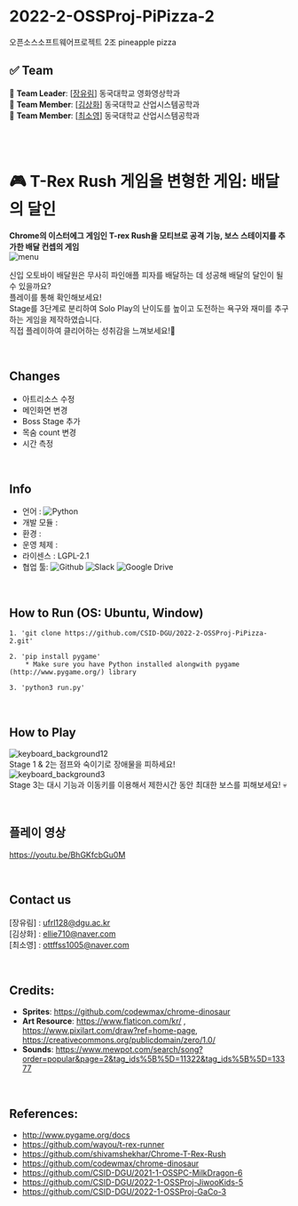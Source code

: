 # 2022-2-OSSProj-PiPizza-2
오픈소스소프트웨어프로젝트 2조 pineapple pizza

## ✅ Team
🔴 **Team Leader**: [[장유림](https://github.com/urimJ)] 동국대학교 영화영상학과 <br>
🔴 **Team Member**: [[김상화](https://github.com/holy0)] 동국대학교 산업시스템공학과 <br>
🔴 **Team Member**: [[최소영](https://github.com/ottffss1005)] 동국대학교 산업시스템공학과

<br><br>

# 🎮 T-Rex Rush 게임을 변형한 게임: 배달의 달인
<b font-size="150">Chrome의 이스터에그 게임인 T-rex Rush을 모티브로 공격 기능, 보스 스테이지를 추가한 배달 컨셉의 게임</b><br>
![menu](https://user-images.githubusercontent.com/96487453/206892786-223d3eb5-ebbb-41e9-bd62-ca53990400cf.png)

신입 오토바이 배달원은 무사히 파인애플 피자를 배달하는 데 성공해 배달의 달인이 될 수 있을까요? <br>
플레이를 통해 확인해보세요!<br>
Stage를 3단계로 분리하여 Solo Play의 난이도를 높이고 도전하는 욕구와 재미를 추구하는 게임을 제작하였습니다.<br>
직접 플레이하여 클리어하는 성취감을 느껴보세요!🤪

<br>

## Changes
* 아트리소스 수정
* 메인화면 변경
* Boss Stage 추가
* 목숨 count 변경
* 시간 측정

<br>

## Info
* 언어 : <img alt="Python" src ="https://img.shields.io/badge/-python-skyblue?logo=python"/>
* 개발 모듈 : <img alt="" src ="https://img.shields.io/badge/pygame-2.1.2-lightsalmon">
* 환경 : <img alt="" src ="https://img.shields.io/badge/IDE-VSCode-indianred">
* 운영 체제 : <img alt="" src ="https://img.shields.io/badge/OS-Window|Linux|Ubuntu-coral">
* 라이센스 :  LGPL-2.1
* 협업 툴: <img alt="Github" src ="https://img.shields.io/badge/-github-black?logo=github"/> <img alt ="Slack" src = "https://img.shields.io/badge/-Slack-yellow?logo=slack"> <img alt ="Google Drive" src = "https://img.shields.io/badge/-Google Drive-lightgrey?logo=google drive">

<br>

## How to Run (OS: Ubuntu, Window)
```
1. 'git clone https://github.com/CSID-DGU/2022-2-OSSProj-PiPizza-2.git'

2. 'pip install pygame'
    * Make sure you have Python installed alongwith pygame (http://www.pygame.org/) library

3. 'python3 run.py'
```

<br>

## How to Play
![keyboard_background12](https://user-images.githubusercontent.com/96487453/206966813-1a1b7135-e7a5-4ea3-959f-82c4b7d1cef3.png) <br>
Stage 1 & 2는 점프와 숙이기로 장애물을 피하세요!<br>
![keyboard_background3](https://user-images.githubusercontent.com/96487453/206966845-03ff614a-d616-4307-a459-57371a3d1130.png) <br>
Stage 3는 대시 기능과 이동키를 이용해서 제한시간 동안 최대한 보스를 피해보세요! 💀<br>

<br>

## 플레이 영상
https://youtu.be/BhGKfcbGu0M

<br>

## Contact us
[장유림] : ufrl128@dgu.ac.kr <br>
[김상화] : ellie710@naver.com <br>
[최소영] : ottffss1005@naver.com <br>

<br>

## Credits:
- **Sprites**: https://github.com/codewmax/chrome-dinosaur <br>
- **Art Resource**: https://www.flaticon.com/kr/ , https://www.pixilart.com/draw?ref=home-page, https://creativecommons.org/publicdomain/zero/1.0/ <br>
- **Sounds**: https://www.mewpot.com/search/song?order=popular&page=2&tag_ids%5B%5D=11322&tag_ids%5B%5D=13377 <br>

<br>

## References:
- http://www.pygame.org/docs
- https://github.com/wayou/t-rex-runner
- https://github.com/shivamshekhar/Chrome-T-Rex-Rush
- https://github.com/codewmax/chrome-dinosaur
- https://github.com/CSID-DGU/2021-1-OSSPC-MilkDragon-6
- https://github.com/CSID-DGU/2022-1-OSSProj-JiwooKids-5
- https://github.com/CSID-DGU/2022-1-OSSProj-GaCo-3
